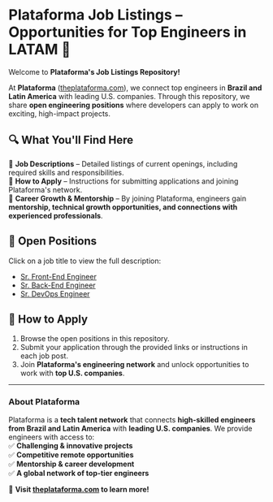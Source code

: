 # Plataforma Job Listings – Opportunities for Top Engineers in LATAM 🚀  

Welcome to **Plataforma's Job Listings Repository!**  

At **Plataforma** ([theplataforma.com](https://theplataforma.com)), we connect top engineers in **Brazil and Latin America** with leading U.S. companies. Through this repository, we share **open engineering positions** where developers can apply to work on exciting, high-impact projects.  

## 🔍 What You'll Find Here  
📌 **Job Descriptions** – Detailed listings of current openings, including required skills and responsibilities.  
📌 **How to Apply** – Instructions for submitting applications and joining Plataforma's network.  
📌 **Career Growth & Mentorship** – By joining Plataforma, engineers gain **mentorship, technical growth opportunities, and connections with experienced professionals**.  

## 📌 Open Positions  
Click on a job title to view the full description:  

- [Sr. Front-End Engineer](sr-frontend-engineer.md)  
- [Sr. Back-End Engineer](sr-backend-engineer.md)  
- [Sr. DevOps Engineer](sr-devops-engineer.md)  

## 🚀 How to Apply  
1. Browse the open positions in this repository.  
2. Submit your application through the provided links or instructions in each job post.  
3. Join **Plataforma's engineering network** and unlock opportunities to work with **top U.S. companies**.  

---

### About Plataforma  
Plataforma is a **tech talent network** that connects **high-skilled engineers from Brazil and Latin America** with **leading U.S. companies**. We provide engineers with access to:  
✅ **Challenging & innovative projects**  
✅ **Competitive remote opportunities**  
✅ **Mentorship & career development**  
✅ **A global network of top-tier engineers**  

🔗 **Visit [theplataforma.com](https://theplataforma.com) to learn more!**  
